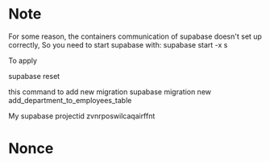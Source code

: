 
# Note

For some reason, the containers communication of supabase doesn't set up correctly, So you need to start supabase with:
supabase start -x s

To apply

supabase reset

this command to add new migration
supabase migration new add_department_to_employees_table

My supabase projectid
zvnrposwilcaqairffnt

# Nonce
